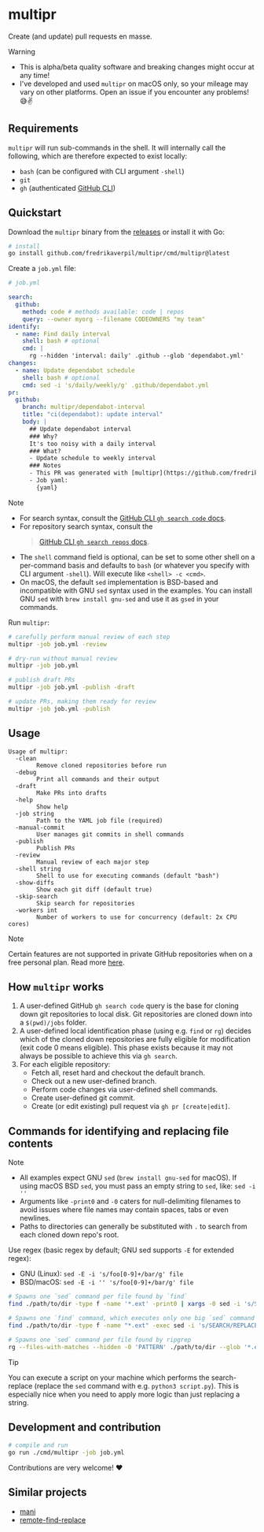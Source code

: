 # multipr

Create (and update) pull requests en masse.

> [!WARNING]
>
> - This is alpha/beta quality software and breaking changes might occur at any
>   time!
> - I've developed and used `multipr` on macOS only, so your mileage may vary on
>   other platforms. Open an issue if you encounter any problems! 😅✌️

## Requirements

`multipr` will run sub-commands in the shell. It will internally call the
following, which are therefore expected to exist locally:

- `bash` (can be configured with CLI argument `-shell`)
- `git`
- `gh` (authenticated [GitHub CLI](https://cli.github.com/))

## Quickstart

Download the `multipr` binary from the
[releases](https://github.com/fredrikaverpil/multipr/releases) or install it
with Go:

```sh
# install
go install github.com/fredrikaverpil/multipr/cmd/multipr@latest
```

Create a `job.yml` file:

```yml
# job.yml

search:
  github:
    method: code # methods available: code | repos
    query: --owner myorg --filename CODEOWNERS "my team"
identify:
  - name: Find daily interval
    shell: bash # optional
    cmd: |
      rg --hidden 'interval: daily' .github --glob 'dependabot.yml'
changes:
  - name: Update dependabot schedule
    shell: bash # optional
    cmd: sed -i 's/daily/weekly/g' .github/dependabot.yml
pr:
  github:
    branch: multipr/dependabot-interval
    title: "ci(dependabot): update interval"
    body: |
      ## Update dependabot interval
      ### Why?
      It's too noisy with a daily interval
      ### What?
      - Update schedule to weekly interval
      ### Notes
      - This PR was generated with [multipr](https://github.com/fredrikaverpil/multipr)
      - Job yaml:
        {yaml}
```

> [!NOTE]
>
> - For search syntax, consult the
>   [GitHub CLI `gh search code` docs](https://cli.github.com/manual/gh_search_code).
> - For repository search syntax, consult the
>   > [GitHub CLI `gh search repos` docs](https://cli.github.com/manual/gh_search_repos).
> - The `shell` command field is optional, can be set to some other shell on a
>   per-command basis and defaults to `bash` (or whatever you specify with CLI
>   argument `-shell`). Will execute like `<shell> -c <cmd>`.
> - On macOS, the default `sed` implementation is BSD-based and incompatible
>   with GNU `sed` syntax used in the examples. You can install GNU `sed` with
>   `brew install gnu-sed` and use it as `gsed` in your commands.

Run `multipr`:

```sh
# carefully perform manual review of each step
multipr -job job.yml -review

# dry-run without manual review
multipr -job job.yml

# publish draft PRs
multipr -job job.yml -publish -draft

# update PRs, making them ready for review
multipr -job job.yml -publish
```

## Usage

```text
Usage of multipr:
  -clean
        Remove cloned repositories before run
  -debug
        Print all commands and their output
  -draft
        Make PRs into drafts
  -help
        Show help
  -job string
        Path to the YAML job file (required)
  -manual-commit
        User manages git commits in shell commands
  -publish
        Publish PRs
  -review
        Manual review of each major step
  -shell string
        Shell to use for executing commands (default "bash")
  -show-diffs
        Show each git diff (default true)
  -skip-search
        Skip search for repositories
  -workers int
        Number of workers to use for concurrency (default: 2x CPU cores)
```

> [!NOTE]
>
> Certain features are not supported in private GitHub repositories when on a
> free personal plan. Read more
> [here](https://docs.github.com/en/get-started/learning-about-github/githubs-plans).

## How `multipr` works

1. A user-defined GitHub `gh search code` query is the base for cloning down git
   repositories to local disk. Git repositories are cloned down into a
   `$(pwd)/jobs` folder.
1. A user-defined local identification phase (using e.g. `find` or `rg`) decides
   which of the cloned down repositories are fully eligible for modification
   (exit code 0 means eligible). This phase exists because it may not always be
   possible to achieve this via `gh search`.
1. For each eligible repository:
   - Fetch all, reset hard and checkout the default branch.
   - Check out a new user-defined branch.
   - Perform code changes via user-defined shell commands.
   - Create user-defined git commit.
   - Create (or edit existing) pull request via `gh pr [create|edit]`.

## Commands for identifying and replacing file contents

> [!NOTE]
>
> - All examples expect GNU `sed` (`brew install gnu-sed` for macOS). If using
>   macOS BSD `sed`, you must pass an empty string to `sed`, like: `sed -i ''`
> - Arguments like `-print0` and `-0` caters for null-delimiting filenames to
>   avoid issues where file names may contain spaces, tabs or even newlines.
> - Paths to directories can generally be substituted with `.` to search from
>   each cloned down repo's root.
>
> Use regex (basic regex by default; GNU sed supports `-E` for extended regex):
>
> - GNU (Linux): `sed -E -i 's/foo[0-9]+/bar/g' file`
> - BSD/macOS: `sed -E -i '' 's/foo[0-9]+/bar/g' file`

```sh
# Spawns one `sed` command per file found by `find`
find ./path/to/dir -type f -name '*.ext' -print0 | xargs -0 sed -i 's/SEARCH/REPLACE/g'

# Spawns one `find` command, which executes only one big `sed` command
find ./path/to/dir -type f -name "*.ext" -exec sed -i 's/SEARCH/REPLACE/g' {} +
```

```sh
# Spawns one `sed` command per file found by ripgrep
rg --files-with-matches --hidden -0 'PATTERN' ./path/to/dir --glob '*.ext' | xargs -0 sed -i 's/SEARCH/REPLACE/g'
```

> [!TIP]
>
> You can execute a script on your machine which performs the search-replace
> (replace the `sed` command with e.g. `python3 script.py`). This is especially
> nice when you need to apply more logic than just replacing a string.

## Development and contribution

```sh
# compile and run
go run ./cmd/multipr -job job.yml
```

Contributions are very welcome! ❤️

## Similar projects

- [mani](https://github.com/alajmo/mani)
- [remote-find-replace](https://github.com/einride/remote-find-replace)

